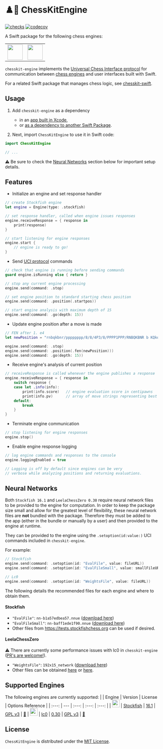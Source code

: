 # ♟️🤖 ChessKitEngine

[![checks](https://github.com/chesskit-app/chesskit-engine/actions/workflows/checks.yaml/badge.svg)](https://github.com/chesskit-app/chesskit-engine/actions/workflows/checks.yaml) [![codecov](https://codecov.io/github/chesskit-app/chesskit-engine/branch/master/graph/badge.svg?token=TDS6QOD25U)](https://codecov.io/gh/chesskit-app/chesskit-engine)

A Swift package for the following chess engines:

<table>
    <tr>
        <td valign="center">
            <a href="https://stockfishchess.org"><img src="https://stockfishchess.org/images/logo/icon_512x512.png" width="50" /></a>
        </td>
        <td valign="center">
            <a href="https://lczero.org"><img src="https://lczero.org/images/logo.svg" width="50" /></a>
        </td>
    </tr>
</table>

`chesskit-engine` implements the [Universal Chess Interface protocol](https://backscattering.de/chess/uci/2006-04.txt) for communication between [chess engines](https://en.wikipedia.org/wiki/Chess_engine) and user interfaces built with Swift.

For a related Swift package that manages chess logic, see [chesskit-swift](https://github.com/chesskit-app/chesskit-swift).

## Usage

1. Add `chesskit-engine` as a dependency
	* in an [app built in Xcode](https://developer.apple.com/documentation/xcode/adding-package-dependencies-to-your-app),
	* or [as a dependency to another Swift Package](https://www.swift.org/documentation/package-manager/#importing-dependencies).

2. Next, import `ChessKitEngine` to use it in Swift code:
``` swift
import ChessKitEngine

// ...

```

⚠️ Be sure to check the [Neural Networks](https://github.com/chesskit-app/chesskit-engine/tree/master?tab=readme-ov-file#neural-networks) section below for important setup details.

## Features

* Initialize an engine and set response handler
``` swift
// create Stockfish engine
let engine = Engine(type: .stockfish)

// set response handler, called when engine issues responses
engine.receiveResponse = { response in
    print(response)
}

// start listening for engine responses
engine.start {
    // engine is ready to go!
}
```

* Send [UCI protocol](https://backscattering.de/chess/uci/2006-04.txt) commands
``` swift
// check that engine is running before sending commands
guard engine.isRunning else { return }

// stop any current engine processing
engine.send(command: .stop)

// set engine position to standard starting chess position
engine.send(command: .position(.startpos))

// start engine analysis with maximum depth of 15
engine.send(command: .go(depth: 15))
```

* Update engine position after a move is made
``` swift
// FEN after 1. e4
let newPosition = "rnbqkbnr/pppppppp/8/8/4P3/8/PPPP1PPP/RNBQKBNR b KQkq e3 0 1"

engine.send(command: .stop)
engine.send(command: .position(.fen(newPosition)))
engine.send(command: .go(depth: 15))
```

* Receive engine's analysis of current position
``` swift
// receiveResponse is called whenever the engine publishes a response
engine.receiveResponse = { response in
    switch response {
    case let .info(info):
        print(info.score)   // engine evaluation score in centipawns
        print(info.pv)      // array of move strings representing best line
    default:
        break
    }
}
```

* Terminate engine communication
``` swift
// stop listening for engine responses
engine.stop()
```

* Enable engine response logging
``` swift
// log engine commands and responses to the console
engine.loggingEnabled = true

// Logging is off by default since engines can be very
// verbose while analyzing positions and returning evaluations.
```

## Neural Networks
Both `Stockfish 16.1` and `LeelaChessZero 0.30` require neural network files to be provided to the engine for computation.
In order to keep the package size small and allow for the greatest level of flexibility, these neural network files are **not** bundled with the package. Therefore they must be added to the app (either in the bundle or manually by a user) and then provided to the engine at runtime.

They can be provided to the engine using the `.setoption(id:value:)` UCI commands included in `chesskit-engine`.

For example:
``` swift
// Stockfish
engine.send(command: .setoption(id: "EvalFile", value: fileURL))
engine.send(command: .setoption(id: "EvalFileSmall", value: smallFileURL))

// Lc0
engine.send(command: .setoption(id: "WeightsFile", value: fileURL))
```

The following details the recommended files for each engine and where to obtain them.

#### Stockfish
* `"EvalFile"`: `nn-b1a57edbea57.nnue` ([download here](https://tests.stockfishchess.org/nns?network_name=b1a57edbea57&user=))
* `"EvalFileSmall"`: `nn-baff1ede1f90.nnue` ([download here](https://tests.stockfishchess.org/nns?network_name=baff1ede1f90&user=))
* Other files from https://tests.stockfishchess.org can be used if desired.

#### LeelaChessZero
⚠️ There are currently some performance issues with lc0 in `chesskit-engine` ([PR's are welcome!](https://github.com/chesskit-app/chesskit-engine/compare)).
* `"WeightsFile"`: `192x15_network` ([download here](https://github.com/chesskit-app/chesskit-engine/tree/0f11891b3c053e12d04c2e9c9d294c4404b006c3/Tests/ChessKitEngineTests/EngineTests/Resources))
* Other files can be obtained [here](https://lczero.org/play/bestnets/) or [here](https://training.lczero.org/networks/).

## Supported Engines

The following engines are currently supported:
| | Engine  | Version | License | Options Reference |
| :---: | --- | :---: | :---: | :---: |
| <img src="https://stockfishchess.org/images/logo/icon_512x512.png" width="25" /> | [Stockfish](https://stockfishchess.org) | [16.1](https://github.com/official-stockfish/Stockfish/tree/sf_16.1) | [GPL v3](https://github.com/official-stockfish/Stockfish/blob/sf_16.1/Copying.txt) | [🔗](https://github.com/official-stockfish/Stockfish/wiki/UCI-&-Commands#setoption)
| <img src="https://lczero.org/images/logo.svg" width="25" /> | [lc0](https://lczero.org) | [0.30](https://github.com/LeelaChessZero/lc0/tree/v0.30.0) | [GPL v3](https://github.com/LeelaChessZero/lc0/blob/v0.30.0/COPYING) | [🔗](https://github.com/LeelaChessZero/lc0/wiki/Lc0-options)

## License

`ChessKitEngine` is distributed under the [MIT License](https://github.com/chesskit-app/chesskit-engine/blob/master/LICENSE).
